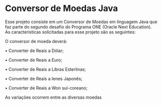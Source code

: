 # Conversor de Moedas Java

Esse projeto consiste em um Conversor de Moedas em linguagem Java que faz parte do segundo desafio do Programa ONE (Oracle Next Education). As características solicitadas para esse projeto são as seguintes:

O conversor de moeda deverá:

• Converter de Reais a Dólar;

• Converter de Reais a Euro;

• Converter de Reais a Libras Esterlinas;

• Converter de Reais a Ienes Japonês;

• Converter de Reais a Won sul-coreano;


As variações ocorrem entre as diversas moedas
